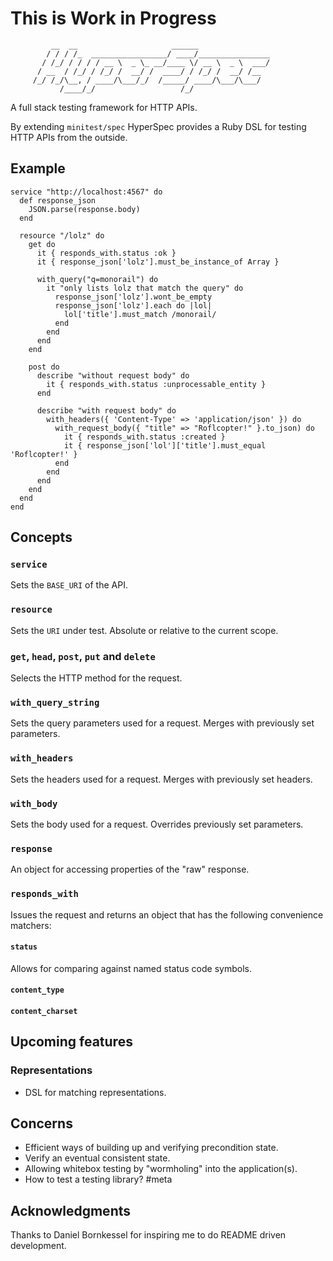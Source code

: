# This is Work in Progress

             __  __                     ______
            / / / /_  _________________/ ____/________________
           / /_/ / / / / __ \  _ \_ __/____ \/ __ \  _ \  ___/
          / __  / /_/ / /_/ /  __/ /  ____/ / /_/ /  __/ /__
         /_/ /_/\__, / ____/\___/_/  /_____/ ____/\___/\___/
               /____/_/                   /_/

A full stack testing framework for HTTP APIs.

By extending `minitest/spec` HyperSpec provides a Ruby DSL for testing
HTTP APIs from the outside.

## Example

    service "http://localhost:4567" do
      def response_json
        JSON.parse(response.body)
      end

      resource "/lolz" do
        get do
          it { responds_with.status :ok }
          it { response_json['lolz'].must_be_instance_of Array }

          with_query("q=monorail") do
            it "only lists lolz that match the query" do
              response_json['lolz'].wont_be_empty
              response_json['lolz'].each do |lol|
                lol['title'].must_match /monorail/
              end
            end
          end
        end

        post do
          describe "without request body" do
            it { responds_with.status :unprocessable_entity }
          end

          describe "with request body" do
            with_headers({ 'Content-Type' => 'application/json' }) do
              with_request_body({ "title" => "Roflcopter!" }.to_json) do
                it { responds_with.status :created }
                it { response_json['lol']['title'].must_equal 'Roflcopter!' }
              end
            end
          end
        end
      end
    end

## Concepts

### `service`

Sets the `BASE_URI` of the API.

### `resource`

Sets the `URI` under test. Absolute or relative to the current scope.

### `get`, `head`, `post`, `put` and `delete`

Selects the HTTP method for the request.

### `with_query_string`

Sets the query parameters used for a request. Merges with previously set parameters.

### `with_headers`

Sets the headers used for a request. Merges with previously set headers.

### `with_body`

Sets the body used for a request. Overrides previously set parameters.

### `response`

An object for accessing properties of the "raw" response.

### `responds_with`

Issues the request and returns an object that has the following convenience matchers:

#### `status`

Allows for comparing against named status code symbols.

#### `content_type`

#### `content_charset`

## Upcoming features

### Representations

- DSL for matching representations.

## Concerns

- Efficient ways of building up and verifying precondition state.
- Verify an eventual consistent state.
- Allowing whitebox testing by "wormholing" into the application(s).
- How to test a testing library? #meta

## Acknowledgments

Thanks to Daniel Bornkessel for inspiring me to do README driven development.
